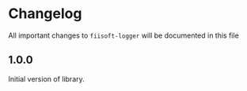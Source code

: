 # Changelog

All important changes to `fiisoft-logger` will be documented in this file

## 1.0.0

Initial version of library.